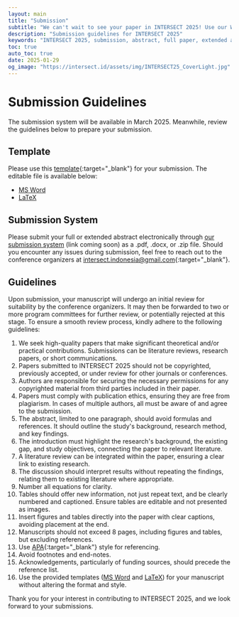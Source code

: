 ```yaml
---
layout: main
title: "Submission"
subtitle: "We can't wait to see your paper in INTERSECT 2025! Use our Word and LaTeX templates to submit your paper!"
description: "Submission guidelines for INTERSECT 2025"
keywords: "INTERSECT 2025, submission, abstract, full paper, extended abstract"
toc: true
auto_toc: true
date: 2025-01-29
og_image: "https://intersect.id/assets/img/INTERSECT25_CoverLight.jpg"
---
```


# Submission Guidelines

The submission system will be available in March 2025. Meanwhile, review the guidelines below to prepare your submission.

## Template

Please use this [template](/assets/templates/INTERSECT_LaTeX_template.pdf){:target="_blank"} for your submission. The editable file is available below:
- [MS Word](/assets/templates/INTERSECT_MSWord_template.docx)
- [LaTeX](/assets/templates/INTERSECT-LaTeX-template.zip)


## Submission System

Please submit your full or extended abstract electronically through [our submission system](#) (link coming soon) as a .pdf, .docx, or .zip file. Should you encounter any issues during submission, feel free to reach out to the conference organizers at [intersect.indonesia@gmail.com](mailto:intersect.indonesia@gmail.com){:target="_blank"}.

## Guidelines
Upon submission, your manuscript will undergo an initial review for suitability by the conference organizers. It may then be forwarded to two or more program committees for further review, or potentially rejected at this stage. To ensure a smooth review process, kindly adhere to the following guidelines:

1. We seek high-quality papers that make significant theoretical and/or practical contributions. Submissions can be literature reviews, research papers, or short communications.
2. Papers submitted to INTERSECT 2025 should not be copyrighted, previously accepted, or under review for other journals or conferences.
3. Authors are responsible for securing the necessary permissions for any copyrighted material from third parties included in their paper.
4. Papers must comply with publication ethics, ensuring they are free from plagiarism. In cases of multiple authors, all must be aware of and agree to the submission.
5. The abstract, limited to one paragraph, should avoid formulas and references. It should outline the study's background, research method, and key findings.
6. The introduction must highlight the research's background, the existing gap, and study objectives, connecting the paper to relevant literature.
7. A literature review can be integrated within the paper, ensuring a clear link to existing research.
8. The discussion should interpret results without repeating the findings, relating them to existing literature where appropriate.
9. Number all equations for clarity.
10. Tables should offer new information, not just repeat text, and be clearly numbered and captioned. Ensure tables are editable and not presented as images.
11. Insert figures and tables directly into the paper with clear captions, avoiding placement at the end.
12. Manuscripts should not exceed 8 pages, including figures and tables, but excluding references.
13. Use [APA](https://apastyle.apa.org/style-grammar-guidelines/references/examples){:target="_blank"} style for referencing.
14. Avoid footnotes and end-notes.
15. Acknowledgements, particularly of funding sources, should precede the reference list.
16. Use the provided templates ([MS Word](/assets/templates/INTERSECT_MSWord_template.docx) and [LaTeX](/assets/templates/INTERSECT-LaTeX-template.zip)) for your manuscript without altering the format and style.

Thank you for your interest in contributing to INTERSECT 2025, and we look forward to your submissions.